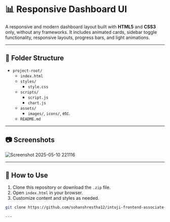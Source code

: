# 📊 Responsive Dashboard UI

A responsive and modern dashboard layout built with **HTML5** and **CSS3** only, without any frameworks. It includes animated cards, sidebar toggle functionality, responsive layouts, progress bars, and light animations.

---

## 📁 Folder Structure

- `project-root/`
  - `index.html`
  - `styles/`
    - `style.css`
  - `scripts/`
    - `script.js`  
    - `chart.js` 
  - `assets/`
    - `images/`, `icons/`, etc.
  - `README.md`

---

## 📷 Screenshots
![Screenshot 2025-05-10 221116](https://github.com/user-attachments/assets/669ce617-04a9-465b-8151-995838d13223)

---

## 🧰 How to Use

1. Clone this repository or download the `.zip` file.
2. Open `index.html` in your browser.
3. Customize content and styles as needed.

```bash
git clone https://github.com/sohanshrestha12/intuji-frontend-associate-challenge.git

---


